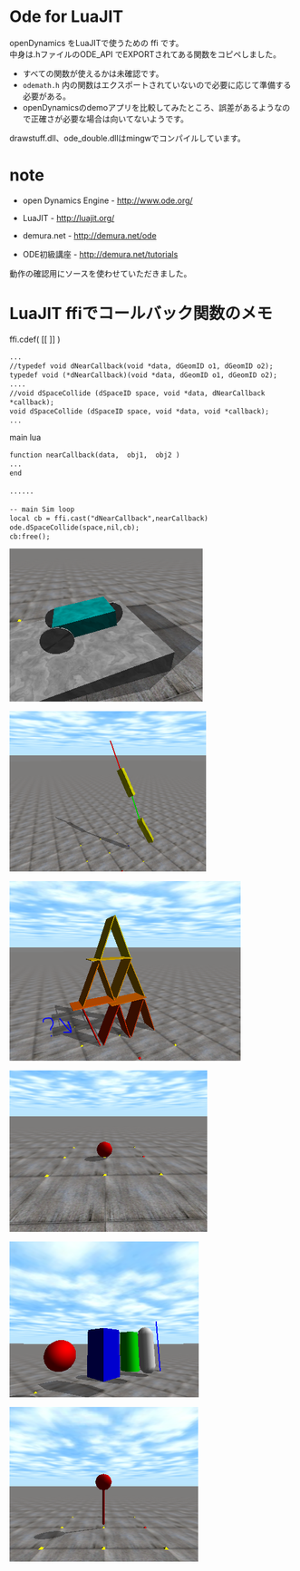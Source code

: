 # Ode for LuaJIT

openDynamics をLuaJITで使うための ffi です。<br>
中身は.hファイルのODE_API でEXPORTされてある関数をコピペしました。

- すべての関数が使えるかは未確認です。
- ``odemath.h`` 内の関数はエクスポートされていないので必要に応じて準備する必要がある。
- openDynamicsのdemoアプリを比較してみたところ、誤差があるようなので正確さが必要な場合は向いてないようです。

drawstuff.dll、ode_double.dllはmingwでコンパイルしています。

# note

* open Dynamics Engine - http://www.ode.org/
* LuaJIT - http://luajit.org/


* demura.net - http://demura.net/ode
* ODE初級講座 - http://demura.net/tutorials

動作の確認用にソースを使わせていただきました。<br>

# LuaJIT ffiでコールバック関数のメモ

ffi.cdef( [[ ]] )
```
...
//typedef void dNearCallback(void *data, dGeomID o1, dGeomID o2);
typedef void (*dNearCallback)(void *data, dGeomID o1, dGeomID o2);
....
//void dSpaceCollide (dSpaceID space, void *data, dNearCallback *callback);
void dSpaceCollide (dSpaceID space, void *data, void *callback);
...
```

main lua
```
function nearCallback(data,  obj1,  obj2 )
...
end

......

-- main Sim loop
local cb = ffi.cast("dNearCallback",nearCallback)
ode.dSpaceCollide(space,nil,cb);
cb:free();
```

![demo6.png](image/demo6.PNG "demo6.png")

![demo5.png](image/demo5.PNG "demo5.png")

![demoCards.png](image/cards.PNG "cards.png")

![contact.png](image/test_contact.PNG "contact.png")

![congeomtact.png](image/test_geom.PNG "test_geom.png")

![joint.png](image/test_joint.PNG "test_joint.png")
